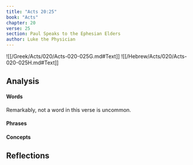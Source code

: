 ```yaml
---
title: "Acts 20:25"
book: "Acts"
chapter: 20
verse: 25
section: Paul Speaks to the Ephesian Elders
author: Luke the Physician
---
```

![[/Greek/Acts/020/Acts-020-025G.md#Text]]
![[/Hebrew/Acts/020/Acts-020-025H.md#Text]]

## Analysis

#### Words

Remarkably, not a word in this verse is uncommon.

#### Phrases

#### Concepts

## Reflections
